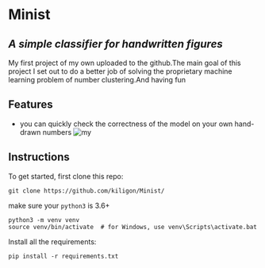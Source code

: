 # Minist
## _A simple classifier for handwritten figures_
My first project of my own uploaded to the github.The main goal of this project  I set out to do a better job of solving the proprietary machine learning problem of number clustering.And having fun 
## Features
- you can quickly check the correctness of the model on your own hand-drawn numbers
![my](https://user-images.githubusercontent.com/77632904/151218146-04b1302a-3407-44ab-82f9-2f99487c5f5a.gif)

## Instructions

To get started, first clone this repo:
```
git clone https://github.com/kiligon/Minist/
```

make sure your `python3` is 3.6+
```
python3 -m venv venv
source venv/bin/activate  # for Windows, use venv\Scripts\activate.bat
```

Install all the requirements:

```
pip install -r requirements.txt
```

